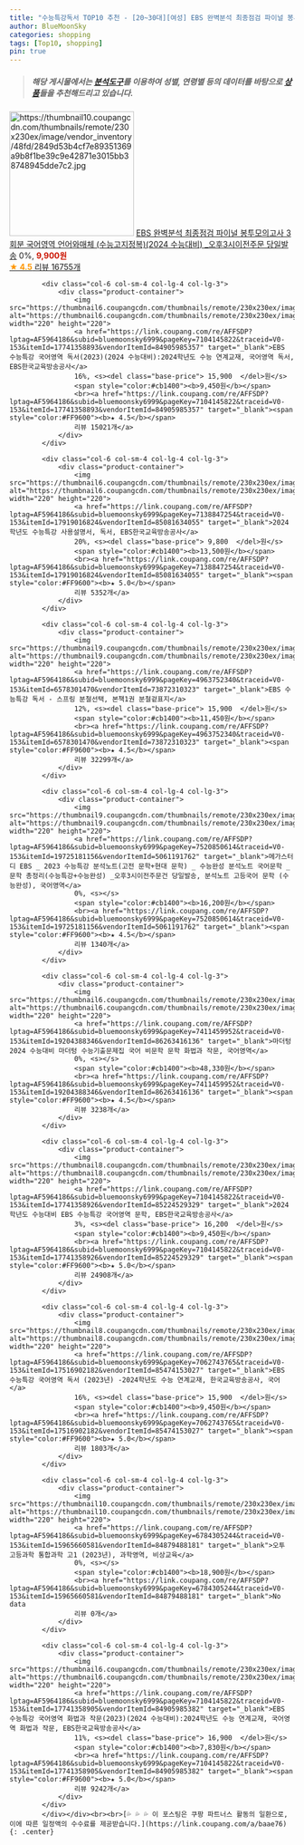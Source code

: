 ```yaml
---
title: "수능특강독서 TOP10 추천 - [20~30대][여성] EBS 완벽분석 최종점검 파이널 봉투모의고사 3회분 국어영역 언어와매체 (수능고지정복)(2024 수능대비) _오후3시이전주문"
author: BlueMoonSky
categories: shopping
tags: [Top10, shopping]
pin: true
---
```


> ##### 해당 게시물에서는 [**분석도구**](https://itemscout.io/)를 이용하여 **성별**, **연령별** 등의 데이터를 바탕으로 [**상품**](https://link.coupang.com/a/baae76)들을 추천해드리고 있습니다.
<div class="container"><div class="row">
            <div class="col-6 col-sm-4 col-lg-4 col-lg-3">
                <div class="product-container">
                    <img src="https://thumbnail10.coupangcdn.com/thumbnails/remote/230x230ex/image/vendor_inventory/48fd/2849d53b4cf7e89351369a9b8f1be39c9e42871e3015bb38748945dde7c2.jpg" alt="https://thumbnail10.coupangcdn.com/thumbnails/remote/230x230ex/image/vendor_inventory/48fd/2849d53b4cf7e89351369a9b8f1be39c9e42871e3015bb38748945dde7c2.jpg" width="220" height="220">
                    <a href="https://link.coupang.com/re/AFFSDP?lptag=AF5964186&subid=bluemoonsky6999&pageKey=7389950250&traceid=V0-153&itemId=19104277822&vendorItemId=86225586967" target="_blank">EBS 완벽분석 최종점검 파이널 봉투모의고사 3회분 국어영역 언어와매체 (수능고지정복)(2024 수능대비) _오후3시이전주문 당일발송</a>
                    0%, <s></s> 
                    <span style="color:#cb1400"><b>9,900원</b></span>
                    <br><a href="https://link.coupang.com/re/AFFSDP?lptag=AF5964186&subid=bluemoonsky6999&pageKey=7389950250&traceid=V0-153&itemId=19104277822&vendorItemId=86225586967" target="_blank"><span style="color:#FF9600"><b>★ 4.5</b></span>
                    리뷰 16755개</a>
                </div>
            </div>
            
            <div class="col-6 col-sm-4 col-lg-4 col-lg-3">
                <div class="product-container">
                    <img src="https://thumbnail6.coupangcdn.com/thumbnails/remote/230x230ex/image/vendor_inventory/1eff/96575fcf55e88904994e10980d4ab37aad6b5b7ff49b0a353ccee09eee6d.jpg" alt="https://thumbnail6.coupangcdn.com/thumbnails/remote/230x230ex/image/vendor_inventory/1eff/96575fcf55e88904994e10980d4ab37aad6b5b7ff49b0a353ccee09eee6d.jpg" width="220" height="220">
                    <a href="https://link.coupang.com/re/AFFSDP?lptag=AF5964186&subid=bluemoonsky6999&pageKey=7104145822&traceid=V0-153&itemId=17741358893&vendorItemId=84905985357" target="_blank">EBS 수능특강 국어영역 독서(2023)(2024 수능대비):2024학년도 수능 연계교재, 국어영역 독서, EBS한국교육방송공사</a>
                    16%, <s><del class="base-price"> 15,900  </del>원</s> 
                    <span style="color:#cb1400"><b>9,450원</b></span>
                    <br><a href="https://link.coupang.com/re/AFFSDP?lptag=AF5964186&subid=bluemoonsky6999&pageKey=7104145822&traceid=V0-153&itemId=17741358893&vendorItemId=84905985357" target="_blank"><span style="color:#FF9600"><b>★ 4.5</b></span>
                    리뷰 15021개</a>
                </div>
            </div>
            
            <div class="col-6 col-sm-4 col-lg-4 col-lg-3">
                <div class="product-container">
                    <img src="https://thumbnail6.coupangcdn.com/thumbnails/remote/230x230ex/image/rs_quotation_api/i5qeldsv/6c0d51a84a194ab6ab8c28c68a7f827a.jpg" alt="https://thumbnail6.coupangcdn.com/thumbnails/remote/230x230ex/image/rs_quotation_api/i5qeldsv/6c0d51a84a194ab6ab8c28c68a7f827a.jpg" width="220" height="220">
                    <a href="https://link.coupang.com/re/AFFSDP?lptag=AF5964186&subid=bluemoonsky6999&pageKey=7138847254&traceid=V0-153&itemId=17919016824&vendorItemId=85081634055" target="_blank">2024학년도 수능특강 사용설명서, 독서, EBS한국교육방송공사</a>
                    20%, <s><del class="base-price"> 9,800  </del>원</s> 
                    <span style="color:#cb1400"><b>13,500원</b></span>
                    <br><a href="https://link.coupang.com/re/AFFSDP?lptag=AF5964186&subid=bluemoonsky6999&pageKey=7138847254&traceid=V0-153&itemId=17919016824&vendorItemId=85081634055" target="_blank"><span style="color:#FF9600"><b>★ 5.0</b></span>
                    리뷰 5352개</a>
                </div>
            </div>
            
            <div class="col-6 col-sm-4 col-lg-4 col-lg-3">
                <div class="product-container">
                    <img src="https://thumbnail9.coupangcdn.com/thumbnails/remote/230x230ex/image/vendor_inventory/9205/6cb0de31e8a122fb785cef814f30bfcfd8bba177de6145f85ea79fe76283.jpg" alt="https://thumbnail9.coupangcdn.com/thumbnails/remote/230x230ex/image/vendor_inventory/9205/6cb0de31e8a122fb785cef814f30bfcfd8bba177de6145f85ea79fe76283.jpg" width="220" height="220">
                    <a href="https://link.coupang.com/re/AFFSDP?lptag=AF5964186&subid=bluemoonsky6999&pageKey=4963752340&traceid=V0-153&itemId=6578301470&vendorItemId=73872310323" target="_blank">EBS 수능특강 독서 - 스프링 분철선택, 본책1권 분철겉표지</a>
                    12%, <s><del class="base-price"> 15,900  </del>원</s> 
                    <span style="color:#cb1400"><b>11,450원</b></span>
                    <br><a href="https://link.coupang.com/re/AFFSDP?lptag=AF5964186&subid=bluemoonsky6999&pageKey=4963752340&traceid=V0-153&itemId=6578301470&vendorItemId=73872310323" target="_blank"><span style="color:#FF9600"><b>★ 4.5</b></span>
                    리뷰 32299개</a>
                </div>
            </div>
            
            <div class="col-6 col-sm-4 col-lg-4 col-lg-3">
                <div class="product-container">
                    <img src="https://thumbnail9.coupangcdn.com/thumbnails/remote/230x230ex/image/vendor_inventory/9f8b/07cd488138dbe1bb110492d963f1d8a98f408ae768383a32e49c08f0a67e.jpg" alt="https://thumbnail9.coupangcdn.com/thumbnails/remote/230x230ex/image/vendor_inventory/9f8b/07cd488138dbe1bb110492d963f1d8a98f408ae768383a32e49c08f0a67e.jpg" width="220" height="220">
                    <a href="https://link.coupang.com/re/AFFSDP?lptag=AF5964186&subid=bluemoonsky6999&pageKey=7520850614&traceid=V0-153&itemId=19725181156&vendorItemId=5061191762" target="_blank">메가스터디 EBS _ 2023 수능특강 분석노트(고전 문학+현대 문학) _ 수능완성 분석노트 국어문학 _ 문학 총정리(수능특강+수능완성) _오후3시이전주문건 당일발송, 분석노트 고등국어 문학 (수능완성), 국어영역</a>
                    0%, <s></s> 
                    <span style="color:#cb1400"><b>16,200원</b></span>
                    <br><a href="https://link.coupang.com/re/AFFSDP?lptag=AF5964186&subid=bluemoonsky6999&pageKey=7520850614&traceid=V0-153&itemId=19725181156&vendorItemId=5061191762" target="_blank"><span style="color:#FF9600"><b>★ 4.5</b></span>
                    리뷰 1340개</a>
                </div>
            </div>
            
            <div class="col-6 col-sm-4 col-lg-4 col-lg-3">
                <div class="product-container">
                    <img src="https://thumbnail6.coupangcdn.com/thumbnails/remote/230x230ex/image/vendor_inventory/2d76/f28802d7bdcd3ec3bd5103414ef5e43570683fac3d536cecad197ec98b5c.jpg" alt="https://thumbnail6.coupangcdn.com/thumbnails/remote/230x230ex/image/vendor_inventory/2d76/f28802d7bdcd3ec3bd5103414ef5e43570683fac3d536cecad197ec98b5c.jpg" width="220" height="220">
                    <a href="https://link.coupang.com/re/AFFSDP?lptag=AF5964186&subid=bluemoonsky6999&pageKey=7411459952&traceid=V0-153&itemId=19204388346&vendorItemId=86263416136" target="_blank">마더텅 2024 수능대비 마더텅 수능기출문제집 국어 비문학 문학 화법과 작문, 국어영역</a>
                    0%, <s></s> 
                    <span style="color:#cb1400"><b>48,330원</b></span>
                    <br><a href="https://link.coupang.com/re/AFFSDP?lptag=AF5964186&subid=bluemoonsky6999&pageKey=7411459952&traceid=V0-153&itemId=19204388346&vendorItemId=86263416136" target="_blank"><span style="color:#FF9600"><b>★ 4.5</b></span>
                    리뷰 3238개</a>
                </div>
            </div>
            
            <div class="col-6 col-sm-4 col-lg-4 col-lg-3">
                <div class="product-container">
                    <img src="https://thumbnail8.coupangcdn.com/thumbnails/remote/230x230ex/image/vendor_inventory/bb19/326caa617212e361cf1433ce491cac1dc3a5f4469cceca9312a69539652c.jpg" alt="https://thumbnail8.coupangcdn.com/thumbnails/remote/230x230ex/image/vendor_inventory/bb19/326caa617212e361cf1433ce491cac1dc3a5f4469cceca9312a69539652c.jpg" width="220" height="220">
                    <a href="https://link.coupang.com/re/AFFSDP?lptag=AF5964186&subid=bluemoonsky6999&pageKey=7104145822&traceid=V0-153&itemId=17741358926&vendorItemId=85224529329" target="_blank">2024학년도 수능대비 EBS 수능특강 국어영역 문학, EBS한국교육방송공사</a>
                    3%, <s><del class="base-price"> 16,200  </del>원</s> 
                    <span style="color:#cb1400"><b>9,450원</b></span>
                    <br><a href="https://link.coupang.com/re/AFFSDP?lptag=AF5964186&subid=bluemoonsky6999&pageKey=7104145822&traceid=V0-153&itemId=17741358926&vendorItemId=85224529329" target="_blank"><span style="color:#FF9600"><b>★ 5.0</b></span>
                    리뷰 24908개</a>
                </div>
            </div>
            
            <div class="col-6 col-sm-4 col-lg-4 col-lg-3">
                <div class="product-container">
                    <img src="https://thumbnail8.coupangcdn.com/thumbnails/remote/230x230ex/image/vendor_inventory/ab99/4088d4f17dac74243b91a6a5eb9291134e7178e74354c1435f266f6228ee.png" alt="https://thumbnail8.coupangcdn.com/thumbnails/remote/230x230ex/image/vendor_inventory/ab99/4088d4f17dac74243b91a6a5eb9291134e7178e74354c1435f266f6228ee.png" width="220" height="220">
                    <a href="https://link.coupang.com/re/AFFSDP?lptag=AF5964186&subid=bluemoonsky6999&pageKey=7062743765&traceid=V0-153&itemId=17516902182&vendorItemId=85474153027" target="_blank">EBS 수능특강 국어영역 독서 (2023년) -2024학년도 수능 연계교재, 한국교육방송공사, 국어</a>
                    16%, <s><del class="base-price"> 15,900  </del>원</s> 
                    <span style="color:#cb1400"><b>9,450원</b></span>
                    <br><a href="https://link.coupang.com/re/AFFSDP?lptag=AF5964186&subid=bluemoonsky6999&pageKey=7062743765&traceid=V0-153&itemId=17516902182&vendorItemId=85474153027" target="_blank"><span style="color:#FF9600"><b>★ 5.0</b></span>
                    리뷰 1803개</a>
                </div>
            </div>
            
            <div class="col-6 col-sm-4 col-lg-4 col-lg-3">
                <div class="product-container">
                    <img src="https://thumbnail10.coupangcdn.com/thumbnails/remote/230x230ex/image/vendor_inventory/6763/df23315efc5e97004f102e7c000ee72ceb13c10d660be11760d1e689354c.jpg" alt="https://thumbnail10.coupangcdn.com/thumbnails/remote/230x230ex/image/vendor_inventory/6763/df23315efc5e97004f102e7c000ee72ceb13c10d660be11760d1e689354c.jpg" width="220" height="220">
                    <a href="https://link.coupang.com/re/AFFSDP?lptag=AF5964186&subid=bluemoonsky6999&pageKey=6784305244&traceid=V0-153&itemId=15965660581&vendorItemId=84879488181" target="_blank">오투 고등과학 통합과학 고1 (2023년), 과학영역, 비상교육</a>
                    0%, <s></s> 
                    <span style="color:#cb1400"><b>18,900원</b></span>
                    <br><a href="https://link.coupang.com/re/AFFSDP?lptag=AF5964186&subid=bluemoonsky6999&pageKey=6784305244&traceid=V0-153&itemId=15965660581&vendorItemId=84879488181" target="_blank">No data
                    리뷰 0개</a>
                </div>
            </div>
            
            <div class="col-6 col-sm-4 col-lg-4 col-lg-3">
                <div class="product-container">
                    <img src="https://thumbnail6.coupangcdn.com/thumbnails/remote/230x230ex/image/vendor_inventory/87c7/0ddf2cb000333f4a2f8d4616b5e5d08beb36f7ab7ddd200fc64c1da13d65.jpg" alt="https://thumbnail6.coupangcdn.com/thumbnails/remote/230x230ex/image/vendor_inventory/87c7/0ddf2cb000333f4a2f8d4616b5e5d08beb36f7ab7ddd200fc64c1da13d65.jpg" width="220" height="220">
                    <a href="https://link.coupang.com/re/AFFSDP?lptag=AF5964186&subid=bluemoonsky6999&pageKey=7104145822&traceid=V0-153&itemId=17741358905&vendorItemId=84905985382" target="_blank">EBS 수능특강 국어영역 화법과 작문(2023)(2024 수능대비):2024학년도 수능 연계교재, 국어영역 화법과 작문, EBS한국교육방송공사</a>
                    11%, <s><del class="base-price"> 16,900  </del>원</s> 
                    <span style="color:#cb1400"><b>7,830원</b></span>
                    <br><a href="https://link.coupang.com/re/AFFSDP?lptag=AF5964186&subid=bluemoonsky6999&pageKey=7104145822&traceid=V0-153&itemId=17741358905&vendorItemId=84905985382" target="_blank"><span style="color:#FF9600"><b>★ 5.0</b></span>
                    리뷰 9242개</a>
                </div>
            </div>
            </div></div><br><br>[💦 💦 💦 이 포스팅은 쿠팡 파트너스 활동의 일환으로, 이에 따른 일정액의 수수료를 제공받습니다.](https://link.coupang.com/a/baae76){: .center}
